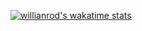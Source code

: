 [![willianrod's wakatime stats](https://github-readme-stats.vercel.app/api/wakatime?username=pandez)](https://github.com/anuraghazra/github-readme-stats)
